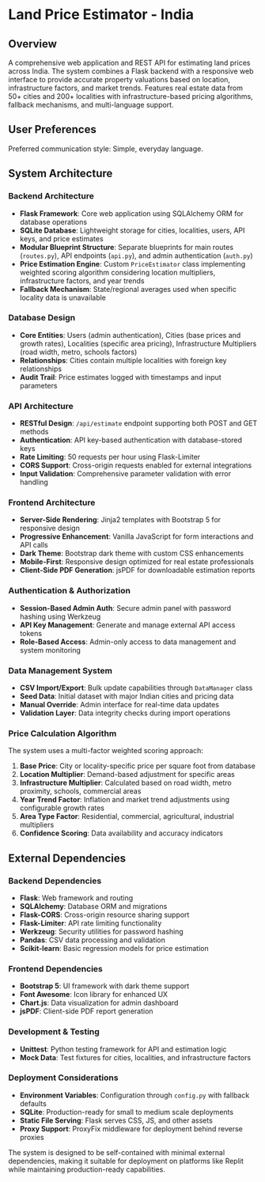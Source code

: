 # Land Price Estimator - India

## Overview

A comprehensive web application and REST API for estimating land prices across India. The system combines a Flask backend with a responsive web interface to provide accurate property valuations based on location, infrastructure factors, and market trends. Features real estate data from 50+ cities and 200+ localities with infrastructure-based pricing algorithms, fallback mechanisms, and multi-language support.

## User Preferences

Preferred communication style: Simple, everyday language.

## System Architecture

### Backend Architecture
- **Flask Framework**: Core web application using SQLAlchemy ORM for database operations
- **SQLite Database**: Lightweight storage for cities, localities, users, API keys, and price estimates
- **Modular Blueprint Structure**: Separate blueprints for main routes (`routes.py`), API endpoints (`api.py`), and admin authentication (`auth.py`)
- **Price Estimation Engine**: Custom `PriceEstimator` class implementing weighted scoring algorithm considering location multipliers, infrastructure factors, and year trends
- **Fallback Mechanism**: State/regional averages used when specific locality data is unavailable

### Database Design
- **Core Entities**: Users (admin authentication), Cities (base prices and growth rates), Localities (specific area pricing), Infrastructure Multipliers (road width, metro, schools factors)
- **Relationships**: Cities contain multiple localities with foreign key relationships
- **Audit Trail**: Price estimates logged with timestamps and input parameters

### API Architecture
- **RESTful Design**: `/api/estimate` endpoint supporting both POST and GET methods
- **Authentication**: API key-based authentication with database-stored keys
- **Rate Limiting**: 50 requests per hour using Flask-Limiter
- **CORS Support**: Cross-origin requests enabled for external integrations
- **Input Validation**: Comprehensive parameter validation with error handling

### Frontend Architecture
- **Server-Side Rendering**: Jinja2 templates with Bootstrap 5 for responsive design
- **Progressive Enhancement**: Vanilla JavaScript for form interactions and API calls
- **Dark Theme**: Bootstrap dark theme with custom CSS enhancements
- **Mobile-First**: Responsive design optimized for real estate professionals
- **Client-Side PDF Generation**: jsPDF for downloadable estimation reports

### Authentication & Authorization
- **Session-Based Admin Auth**: Secure admin panel with password hashing using Werkzeug
- **API Key Management**: Generate and manage external API access tokens
- **Role-Based Access**: Admin-only access to data management and system monitoring

### Data Management System
- **CSV Import/Export**: Bulk update capabilities through `DataManager` class
- **Seed Data**: Initial dataset with major Indian cities and pricing data
- **Manual Override**: Admin interface for real-time data updates
- **Validation Layer**: Data integrity checks during import operations

### Price Calculation Algorithm
The system uses a multi-factor weighted scoring approach:
1. **Base Price**: City or locality-specific price per square foot from database
2. **Location Multiplier**: Demand-based adjustment for specific areas
3. **Infrastructure Multiplier**: Calculated based on road width, metro proximity, schools, commercial areas
4. **Year Trend Factor**: Inflation and market trend adjustments using configurable growth rates
5. **Area Type Factor**: Residential, commercial, agricultural, industrial multipliers
6. **Confidence Scoring**: Data availability and accuracy indicators

## External Dependencies

### Backend Dependencies
- **Flask**: Web framework and routing
- **SQLAlchemy**: Database ORM and migrations
- **Flask-CORS**: Cross-origin resource sharing support
- **Flask-Limiter**: API rate limiting functionality
- **Werkzeug**: Security utilities for password hashing
- **Pandas**: CSV data processing and validation
- **Scikit-learn**: Basic regression models for price estimation

### Frontend Dependencies
- **Bootstrap 5**: UI framework with dark theme support
- **Font Awesome**: Icon library for enhanced UX
- **Chart.js**: Data visualization for admin dashboard
- **jsPDF**: Client-side PDF report generation

### Development & Testing
- **Unittest**: Python testing framework for API and estimation logic
- **Mock Data**: Test fixtures for cities, localities, and infrastructure factors

### Deployment Considerations
- **Environment Variables**: Configuration through `config.py` with fallback defaults
- **SQLite**: Production-ready for small to medium scale deployments
- **Static File Serving**: Flask serves CSS, JS, and other assets
- **Proxy Support**: ProxyFix middleware for deployment behind reverse proxies

The system is designed to be self-contained with minimal external dependencies, making it suitable for deployment on platforms like Replit while maintaining production-ready capabilities.